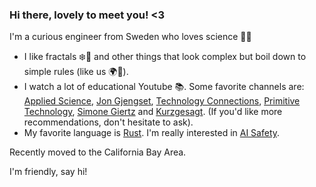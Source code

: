 ### Hi there, lovely to meet you! <3

I'm a curious engineer from Sweden who loves science 🧬💥

* I like fractals ❄️🐚 and other things that look complex but boil down to simple rules (like us 🌍🌌).
* I watch a lot of educational Youtube 📚. Some favorite channels are: [Applied Science](https://www.youtube.com/@AppliedScience), [Jon Gjengset](https://www.youtube.com/@jonhoo), [Technology Connections](https://www.youtube.com/@TechnologyConnections), [Primitive Technology](https://www.youtube.com/@primitivetechnology9550), [Simone Giertz](https://www.youtube.com/@simonegiertz) and [Kurzgesagt](https://www.youtube.com/@kurzgesagt). (If you'd like more recommendations, don't hesitate to ask).
* My favorite language is [Rust](https://www.rust-lang.org/). I'm really interested in [AI Safety](https://aisafety.info/).

Recently moved to the California Bay Area.

<!--### Technical things I am proud of

Semi-successfully removed a [spatially variant image blurring effect](https://docs.google.com/presentation/d/1YxanN78k-4-meaG0Hsz92i-d0j8HfYl1H4cdfQf7ZUo/edit?usp=sharing) during my time at [MAX IV Laboratory](https://www.maxiv.lu.se/). Built a bunch of [educational optics apps](https://openopticsmodule.com/) from scratch that help students learn about geometrical optics. Won a high performance [programming challenge](https://github.com/KvGeijer/SamKo-HPDSO22-Stockholm-Challenge) with partner [Kåre von Geijer](https://karevongeijer.com/) at [HPDSO](https://www.hyperightdataclub.com/hp-data-science-open-stockholm/). And other things!
-->
I'm friendly, say hi!
